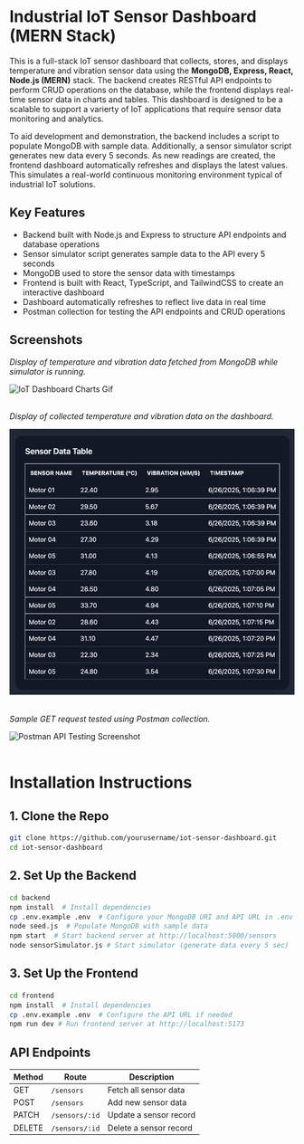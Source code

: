 # Industrial IoT Sensor Dashboard (MERN Stack)

This is a full-stack IoT sensor dashboard that collects, stores, and displays temperature and vibration sensor data using the **MongoDB, Express, React, Node.js (MERN)** stack. The backend creates RESTful API endpoints to perform CRUD operations on the database, while the frontend displays real-time sensor data in charts and tables. This dashboard is designed to be a scalable to support a varierty of IoT applications that require sensor data monitoring and analytics.

To aid development and demonstration, the backend includes a script to populate MongoDB with sample data. Additionally, a sensor simulator script generates new data every 5 seconds. As new readings are created, the frontend dashboard automatically refreshes and displays the latest values. This simulates a real-world continuous monitoring environment typical of industrial IoT solutions.

## Key Features ##

- Backend built with Node.js and Express to structure API endpoints and database operations
- Sensor simulator script generates sample data to the API every 5 seconds
- MongoDB used to store the sensor data with timestamps
- Frontend is built with React, TypeScript, and TailwindCSS to create an interactive dashboard
- Dashboard automatically refreshes to reflect live data in real time
- Postman collection for testing the API endpoints and CRUD operations


## Screenshots ##

*Display of temperature and vibration data fetched from MongoDB while simulator is running.*

<img src="screenshots/dashboard_charts.gif" alt="IoT Dashboard Charts Gif" width="700"/>

<br>
<br>


*Display of collected temperature and vibration data on the dashboard.*

<img src="screenshots/dashboard_table.png" alt="IoT Dashboard Table" width="600"/>

<br>
<br>

*Sample GET request tested using Postman collection.*

<img src="screenshots/postman_GET.png" alt="Postman API Testing Screenshot" width="600"/>

<br>
<br>

# Installation Instructions

## 1. Clone the Repo ##

```Bash
git clone https://github.com/yourusername/iot-sensor-dashboard.git
cd iot-sensor-dashboard
```

## 2️. Set Up the Backend ##

```Bash
cd backend
npm install  # Install dependencies
cp .env.example .env  # Configure your MongoDB URI and API URL in .env
node seed.js  # Populate MongoDB with sample data
npm start  # Start backend server at http://localhost:5000/sensors
node sensorSimulator.js # Start simulator (generate data every 5 sec)
```

## 3. Set Up the Frontend ##

```Bash
cd frontend
npm install  # Install dependencies
cp .env.example .env  # Configure the API URL if needed
npm run dev # Run frontend server at http://localhost:5173
```

## API Endpoints ##

| Method | Route          | Description            |
| ------ | -------------- | ---------------------- |
| GET    | `/sensors`     | Fetch all sensor data  |
| POST   | `/sensors`     | Add new sensor data    |
| PATCH  | `/sensors/:id` | Update a sensor record |
| DELETE | `/sensors/:id` | Delete a sensor record |

